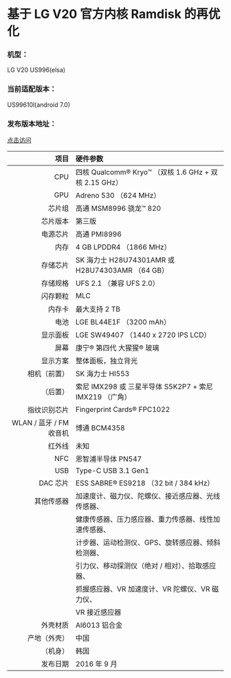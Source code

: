 # 基于 LG V20 官方内核 Ramdisk 的再优化
### 机型：
 LG V20 US996(elsa)
### 当前适配版本：
 US99610l(android 7.0)
### 发布版本地址：
[点击访问](https://wudimobile.blogspot.jp/2017/05/lg-v20-us996.html)

| 项目				| 硬件参数						|
| -----------------------------:|:----------------------------------------------------- |
| CPU				| 四核 Qualcomm® Kryo™ （双核 1.6 GHz + 双核 2.15 GHz）	|
| GPU				| Adreno 530 （624 MHz）					|
| 芯片组			| 高通 MSM8996 骁龙™ 820				|
| 芯片版本			| 第三版						|
| 电源芯片			| 高通 PMI8996						| 
| 内存				| 4 GB  LPDDR4 （1866 MHz） 				|
| 存储芯片			| SK 海力士 H28U74301AMR 或 H28U74303AMR （64 GB）	|
| 存储规格			| UFS 2.1 （兼容 UFS 2.0）				|
| 闪存颗粒			| MLC							|
| 内存卡			| 最大支持 2 TB						|
| 电池				| LGE BL44E1F （3200 mAh）				|
| 显示面板			| LGE SW49407 （1440 x 2720 IPS LCD）			|
| 屏幕				| 康宁® 第四代 大猩猩® 玻璃				|
| 显示方案			| 整体面板，独立背光					|
| 相机（前置）			| SK 海力士 HI553					|
|     （后置）			| 索尼 IMX298 或 三星半导体 S5K2P7 + 索尼 IMX219 （广角）	|
| 指纹识别芯片			| Fingerprint Cards® FPC1022				|
| WLAN / 蓝牙 / FM 收音机	| 博通 BCM4358						|
| 红外线			| 未知							|
| NFC				| 恩智浦半导体 PN547					|
| USB				| Type-C USB 3.1 Gen1					|
| DAC 芯片			| ESS SABRE® ES9218 （32 bit / 384 kHz）			|
| 其他传感器			| 加速度计、磁力仪、陀螺仪、接近感应器、光线传感器、	|
|				| 健康传感器、压力感应器、重力传感器、线性加速传感器、	| 
|				| 计步器、运动检测仪、GPS、旋转感应器、倾斜检测器、	|
|				| 引力仪、移动探测仪（绝对 / 相对）、拾取感应器、		|
|				| 抓握感应器、VR 加速度计、VR 陀螺仪、VR 磁力仪、		|
|				| VR 接近感应器						|
| 外壳材质			| Al6013 铝合金						|
| 产地（外壳）			| 中国							|
|      （机身）			| 韩国							|
| 发布日期			| 2016 年 9 月						|
